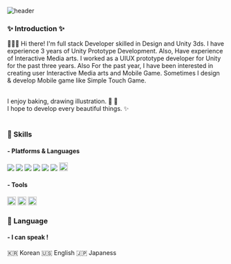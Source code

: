 <!--
**chaenana/chaenana** is a ✨ _special_ ✨ repository because its `README.md` (this file) appears on your GitHub profile.
### Hi there 👋
Here are some ideas to get you started:

- 🔭 I’m currently working on ...
- 🌱 I’m currently learning ...
- 👯 I’m looking to collaborate on ...
- 🤔 I’m looking for help with ...
- 💬 Ask me about ...
- 📫 How to reach me: ...
- 😄 Pronouns: ...
- ⚡ Fun fact: ...
-->

<!-- 헤더 -->
![header](https://capsule-render.vercel.app/api?type=slice&color=auto&height=200&section=header&text=Hello&desc=I'm%20Chaena&fontSize=60&fontAlignY=50&fontAlign=85&descAlignY=70&descAlign=85)

### ✨ Introduction ✨
👩🏻‍💻  Hi there! I'm full stack Developer skilled in Design and Unity 3ds.
I have experience 3 years of Unity Prototype Development. Also, Have experience of Interactive Media arts.
I worked as a UIUX prototype developer for Unity for the past three years.
Also For the past year, I have been interested in creating user Interactive Media arts and Mobile Game.
Sometimes I design & develop Mobile game like Simple Touch Game.
<br/><br/>
 
I enjoy baking, drawing illustration. 🥐 🎨<br/>
I hope to develop every beautiful things. ✨ <br/><br/>
 </div>
 
 
### 💪 Skills
#### - Platforms & Languages
<img src="https://img.shields.io/badge/Android-3DDC84?style=flat-square&logo=Android&logoColor=white"/> <img src="https://img.shields.io/badge/iOS-000000?style=flat-square&logo=iOS&logoColor=white"/> <img src="https://img.shields.io/badge/Github-181717?style=flat-square&amp;logo=Github&amp;logoColor=white" /> <img src="https://img.shields.io/badge/HTML5-E34F26?style=flat-square&amp;logo=HTML5&amp;logoColor=white" /> <img src="https://img.shields.io/badge/CSS3-1572B6?style=flat-square&amp;logo=CSS3&amp;logoColor=white" /> <img src="https://img.shields.io/badge/Javascript-F7DF1E?style=flat-square&amp;logo=Javascript&amp;logoColor=black" /> <img src = "https://img.shields.io/badge/C%23-239120?style=for-the-badge&logo=c-sharp&logoColor=white" style = "height : 20px;"/>

#### - Tools
<img src="https://img.shields.io/badge/unity-%23000000.svg?style=for-the-badge&logo=unity&logoColor=white" style="height : 20px;"/> <img src="https://img.shields.io/badge/Visual%20Studio%20Code-0078d7.svg?style=for-the-badge&logo=visual-studio-code&logoColor=white" style="height : 20px;"/> <img src="https://img.shields.io/badge/Xcode-007ACC?style=for-the-badge&logo=Xcode&logoColor=white" style="height : 20px"/>

### 🎤 Language
#### - I can speak !
🇰🇷 Korean  🇺🇸 English  🇯🇵 Japaness
